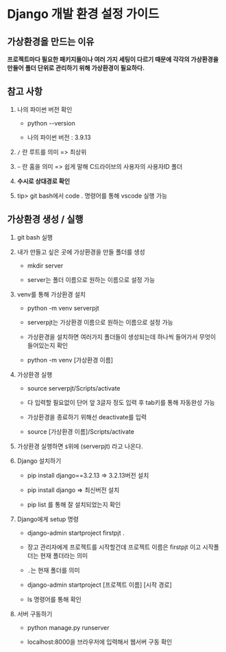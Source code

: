 # Django 개발 환경 설정 가이드

## 가상환경을 만드는 이유



**프로젝트마다 필요한 패키지들이나 여러 가지 세팅이 다르기 때문에 각각의 가상환경을 만들어 폴더 단위로 관리하기 위해 가상환경이 필요하다.**



## 참고 사항

1. 나의 파이썬 버전 확인
   
   - python --version
   
   - 나의 파이썬 버전 : 3.9.13

2. `/` 란 루트를 의미 => 최상위

3. `~` 란 홈을 의미 => 쉽게 말해 C드라이브의 사용자의 사용자ID 폴더

4. **수시로 상대경로 확인**

5. tip> git bash에서 code . 명령어를 통해 vscode 실행 가능





## 가상환경 생성 / 실행

1. git bash 실행

2. 내가 만들고 싶은 곳에 가상환경을 만들 폴더를 생성
   
   - mkdir server
   
   - server는 폴더 이름으로 원하는 이름으로 설정 가능

3. venv를 통해 가상환경 설치
   
   - python -m venv serverpjt
   
   - serverpjt는 가상환경 이름으로 원하는 이름으로 설정 가능
   
   - 가상환경을 설치하면 여러가지 폴더들이 생성되는데 하나씩 들어가서 무엇이 들어있는지 확인
   
   - python -m venv [가상환경 이름]

4. 가상환경 실행
   
   - source serverpjt/Scripts/activate
   
   - 다 입력할 필요없이 단어 앞 3글자 정도 입력 후 tab키를 통해 자동완성 가능
   
   - 가상환경을 종료하기 위해선 deactivate를 입력
   
   - source [가상환경 이름]/Scripts/activate

5. 가상환경 실행하면 `$`위에 (serverpjt) 라고 나온다.

6. Django 설치하기
   
   - pip install django==3.2.13 => 3.2.13버전 설치
   
   - pip install django => 최신버전 설치
   
   - pip list 를 통해 잘 설치되었는지 확인

7. Django에게 setup 명령
   
   - django-admin startproject firstpjt .
   
   - 장고 관리자에게 프로젝트를 시작할건데 프로젝트 이름은 firstpjt 이고 시작폴더는 현재 폴더라는 의미
   
   - `.`는 현재 폴더를 의미
   
   - django-admin startproject [프로젝트 이름] [시작 경로]
   
   - ls 명령어를 통해 확인

8. 서버 구동하기
   
   - python manage.py runserver
   
   - localhost:8000을 브라우저에 입력해서 웹서버 구동 확인
